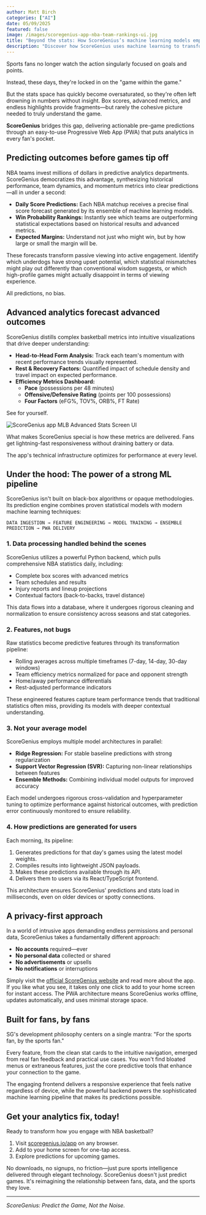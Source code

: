 ```yaml
---
author: Matt Birch
categories: ["AI"]
date: 05/09/2025
featured: false
image: /images/scoregenius-app-nba-team-rankings-ui.jpg
title: "Beyond the stats: How ScoreGenius’s machine learning models empower sports fans"
description: "Discover how ScoreGenius uses machine learning to transform NBA statistics into powerful pre-game predictions. Our lightweight PWA delivers professional-grade analytics with zero friction—no accounts, no ads, just pure basketball intelligence."
---
```


Sports fans no longer watch the action singularly focused on goals and points.

Instead, these days, they're locked in on the "game within the game."

But the stats space has quickly become oversaturated, so they're often left drowning in numbers without insight. Box scores, advanced metrics, and endless highlights provide fragments—but rarely the cohesive picture needed to truly understand the game.

**ScoreGenius** bridges this gap, delivering actionable pre-game predictions through an easy-to-use Progressive Web App (PWA) that puts analytics in every fan's pocket.

## Predicting outcomes before games tip off

NBA teams invest millions of dollars in predictive analytics departments. ScoreGenius democratizes this advantage, synthesizing historical performance, team dynamics, and momentum metrics into clear predictions—all in under a second:

- **Daily Score Predictions:** Each NBA matchup receives a precise final score forecast generated by its ensemble of machine learning models.
- **Win Probability Rankings:** Instantly see which teams are outperforming statistical expectations based on historical results and advanced metrics.
- **Expected Margins:** Understand not just who might win, but by how large or small the margin will be.

These forecasts transform passive viewing into active engagement. Identify which underdogs have strong upset potential, which statistical mismatches might play out differently than conventional wisdom suggests, or which high-profile games might actually disappoint in terms of viewing experience.

All predictions, no bias.

## Advanced analytics forecast advanced outcomes

ScoreGenius distills complex basketball metrics into intuitive visualizations that drive deeper understanding:

- **Head-to-Head Form Analysis:** Track each team's momentum with recent performance trends visually represented.
- **Rest & Recovery Factors:** Quantified impact of schedule density and travel impact on expected performance.
- **Efficiency Metrics Dashboard:**
  - **Pace** (possessions per 48 minutes)
  - **Offensive/Defensive Rating** (points per 100 possessions)
  - **Four Factors** (eFG%, TOV%, ORB%, FT Rate)

See for yourself.

![ScoreGenius app MLB Advanced Stats Screen UI](/images/scoregenius-mlb-advanced-stats.jpg)

What makes ScoreGenius special is how these metrics are delivered. Fans get lightning-fast responsiveness without draining battery or data.

The app's technical infrastructure optimizes for performance at every level.

## Under the hood: The power of a strong ML pipeline

ScoreGenius isn't built on black-box algorithms or opaque methodologies. Its prediction engine combines proven statistical models with modern machine learning techniques:

```
DATA INGESTION → FEATURE ENGINEERING → MODEL TRAINING → ENSEMBLE PREDICTION → PWA DELIVERY
```

### 1. Data processing handled behind the scenes

ScoreGenius utilizes a powerful Python backend, which pulls comprehensive NBA statistics daily, including:

- Complete box scores with advanced metrics
- Team schedules and results
- Injury reports and lineup projections
- Contextual factors (back-to-backs, travel distance)

This data flows into a database, where it undergoes rigorous cleaning and normalization to ensure consistency across seasons and stat categories.

### 2. Features, not bugs

Raw statistics become predictive features through its transformation pipeline:

- Rolling averages across multiple timeframes (7-day, 14-day, 30-day windows)
- Team efficiency metrics normalized for pace and opponent strength
- Home/away performance differentials
- Rest-adjusted performance indicators

These engineered features capture team performance trends that traditional statistics often miss, providing its models with deeper contextual understanding.

### 3. Not your average model

ScoreGenius employs multiple model architectures in parallel:

- **Ridge Regression:** For stable baseline predictions with strong regularization
- **Support Vector Regression (SVR):** Capturing non-linear relationships between features
- **Ensemble Methods:** Combining individual model outputs for improved accuracy

Each model undergoes rigorous cross-validation and hyperparameter tuning to optimize performance against historical outcomes, with prediction error continuously monitored to ensure reliability.

### 4. How predictions are generated for users

Each morning, its pipeline:

1. Generates predictions for that day's games using the latest model weights.
2. Compiles results into lightweight JSON payloads.
3. Makes these predictions available through its API.
4. Delivers them to users via its React/TypeScript frontend.

This architecture ensures ScoreGenius' predictions and stats load in milliseconds, even on older devices or spotty connections.

## A privacy-first approach

In a world of intrusive apps demanding endless permissions and personal data, ScoreGenius takes a fundamentally different approach:

- **No accounts** required—ever
- **No personal data** collected or shared
- **No advertisements** or upsells
- **No notifications** or interruptions

Simply visit the [official ScoreGenius website](https://scoregenius.io) and read more about the app. If you like what you see, it takes only one click to add to your home screen for instant access. The PWA architecture means ScoreGenius works offline, updates automatically, and uses minimal storage space.

## Built for fans, by fans

SG's development philosophy centers on a single mantra: "For the sports fan, by the sports fan."

Every feature, from the clean stat cards to the intuitive navigation, emerged from real fan feedback and practical use cases. You won't find bloated menus or extraneous features, just the core predictive tools that enhance your connection to the game.

The engaging frontend delivers a responsive experience that feels native regardless of device, while the powerful backend powers the sophisticated machine learning pipeline that makes its predictions possible.

## Get your analytics fix, today!

Ready to transform how you engage with NBA basketball?

1. Visit [scoregenius.io/app](https://scoregenius.io/app) on any browser.
2. Add to your home screen for one-tap access.
3. Explore predictions for upcoming games.

No downloads, no signups, no friction—just pure sports intelligence delivered through elegant technology. ScoreGenius doesn't just predict games. It's reimagining the relationship between fans, data, and the sports they love.

---

_ScoreGenius: Predict the Game, Not the Noise._
